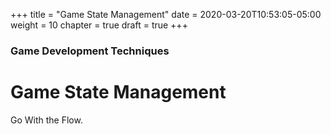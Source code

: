 +++
title = "Game State Management"
date = 2020-03-20T10:53:05-05:00
weight = 10
chapter = true
draft = true
+++


### Game Development Techniques

# Game State Management

Go With the Flow.
